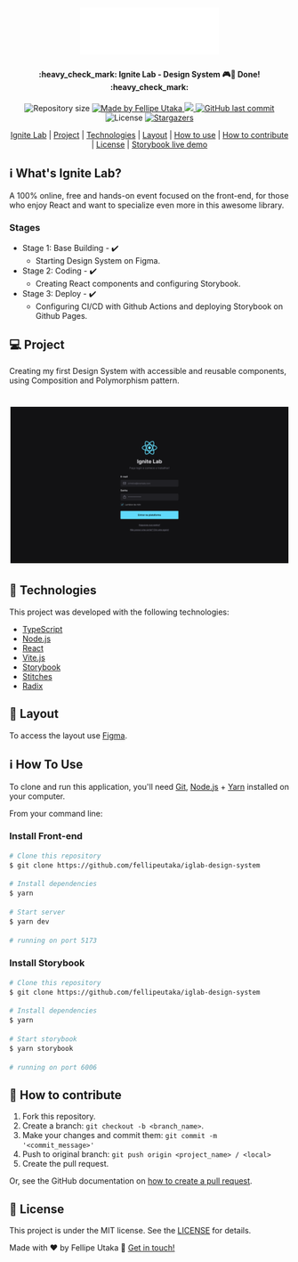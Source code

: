 <h1 align="center">
    <img alt="Ignite logo" title="#iglab" src=".github/ignite.svg" width="250px" />
</h1>

<h4 align="center"> 
	:heavy_check_mark: Ignite Lab - Design System 🎮🚀 Done! :heavy_check_mark:
</h4>
<p align="center">
  <img alt="Repository size" src="https://img.shields.io/github/repo-size/fellipeutaka/iglab-design-system">

<a href="https://www.linkedin.com/in/fellipeutaka/">
    <img alt="Made by Fellipe Utaka" src="https://img.shields.io/badge/made%20by-Fellipe%20Utaka-%2304D361">
  </a>

<a aria-label="Completed" href="https://lp.rocketseat.com.br/ignite">
    <img src="https://img.shields.io/badge/Ignite-done-brightgreen?logo=data:image/png;base64,iVBORw0KGgoAAAANSUhEUgAAABAAAAAQCAMAAAAoLQ9TAAAALVBMVEVHcExxWsF0XMJzXMJxWcFsUsD///9jRrzY0u6Xh9Gsn9n39fyMecy0qd2bjNJWBT0WAAAABHRSTlMA2Do606wF2QAAAGlJREFUGJVdj1cWwCAIBLEsRU3uf9xobDH8+GZwUYi8i6ucJwrxKE+7D0G9Q4vlYqtmCSjndr4CgCgzlyFgfKfKCVO0LrPKjmiqMxGXkJwNnXskqWG+1oSM+BSwD8f29YLNjvx/OQrn+g99oQSoNmt3PgAAAABJRU5ErkJggg=="></img>
  </a>

<a href="https://github.com/fellipeutaka/iglab-design-system/commits">
    <img alt="GitHub last commit" src="https://img.shields.io/github/last-commit/fellipeutaka/iglab-design-system">
  </a>

<img alt="License" src="https://img.shields.io/badge/license-MIT-brightgreen">
   <a href="https://github.com/fellipeutaka/iglab-design-system/stargazers">
    <img alt="Stargazers" src="https://img.shields.io/github/stars/fellipeutaka/iglab-design-system?style=social">
  </a>
</p>
<p align="center">
  <a href="#-iglab">Ignite Lab</a>   |   
  <a href="#-project">Project</a>   |   
  <a href="#rocket-Technologies">Technologies</a>   |   
  <a href="#-layout">Layout</a>   |   
  <a href="#-how-to-use">How to use</a>   |   
  <a href="#-how-to-contribute">How to contribute</a>   |   
  <a href="#memo-license">License</a>   |   
  <a href="https://fellipeutaka.github.io/iglab-design-system/?path=/story/components-button--default">Storybook live demo</a>
</p>

## ℹ️ What's Ignite Lab?

A 100% online, free and hands-on event focused on the front-end, for those who enjoy React and want to specialize even more in this awesome library.

### Stages

- Stage 1: Base Building - ✔️
  - Starting Design System on Figma.
- Stage 2: Coding - ✔️
  - Creating React components and configuring Storybook.
- Stage 3: Deploy - ✔️
  - Configuring CI/CD with Github Actions and deploying Storybook on Github Pages.

## 💻 Project

Creating my first Design System with accessible and reusable components, using Composition and Polymorphism pattern.

<h1 align="center">
    <img alt="Sign In screen UI" title="Example" src=".github/project.png" width="500px" />
</h1>

## 🚀 Technologies

This project was developed with the following technologies:

- [TypeScript][ts]
- [Node.js][node]
- [React][react]
- [Vite.js][vite]
- [Storybook][storybook]
- [Stitches][stitches]
- [Radix][radix]

## 🔖 Layout

To access the layout use [Figma][figma].

## ℹ️ How To Use

To clone and run this application, you'll need [Git](git), [Node.js][node] + [Yarn][yarn] installed on your computer.

From your command line:

### Install Front-end

```bash
# Clone this repository
$ git clone https://github.com/fellipeutaka/iglab-design-system

# Install dependencies
$ yarn

# Start server
$ yarn dev

# running on port 5173
```

### Install Storybook

```bash
# Clone this repository
$ git clone https://github.com/fellipeutaka/iglab-design-system

# Install dependencies
$ yarn

# Start storybook
$ yarn storybook

# running on port 6006
```

## 🤔 How to contribute

1. Fork this repository.
2. Create a branch: `git checkout -b <branch_name>`.
3. Make your changes and commit them: `git commit -m '<commit_message>'`
4. Push to original branch: `git push origin <project_name> / <local>`
5. Create the pull request.

Or, see the GitHub documentation on [how to create a pull request](https://help.github.com/en/github/collaborating-with-issues-and-pull-requests/creating-a-pull-request).

## 📝 License

This project is under the MIT license. See the [LICENSE](https://github.com/fellipeutaka/iglab-design-system/blob/master/LICENSE) for details.

Made with ♥ by Fellipe Utaka 👋 [Get in touch!](https://www.linkedin.com/in/fellipeutaka/)

[figma]: https://www.figma.com/file/SFlTxLaAMB6jxvvijYSJIg/Ignite-Lab-Design-System?node-id=0%3A1
[ts]: https://www.typescriptlang.org/
[node]: https://nodejs.org/
[react]: https://reactjs.org
[vite]: https://vitejs.dev/
[storybook]: https://storybook.js.org/
[stitches]: https://stitches.dev/
[radix]: https://www.radix-ui.com/
[git]: https://git-scm.com
[yarn]: https://yarnpkg.com/

